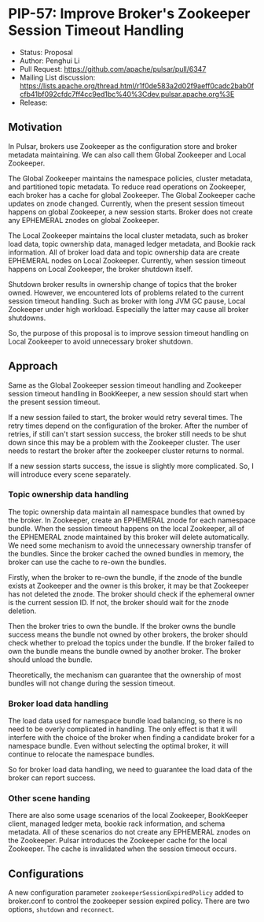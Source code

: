 # PIP-57: Improve Broker's Zookeeper Session Timeout Handling

- Status: Proposal
- Author: Penghui Li
- Pull Request: https://github.com/apache/pulsar/pull/6347
- Mailing List discussion: https://lists.apache.org/thread.html/r1f0de583a2d02f9aeff0cadc2bab0fcfb41bf092cfdc7ff4cc9ed1bc%40%3Cdev.pulsar.apache.org%3E
- Release:

## Motivation

In Pulsar, brokers use Zookeeper as the configuration store and broker metadata maintaining. We can also call them Global Zookeeper and Local Zookeeper.

The Global Zookeeper maintains the namespace policies, cluster metadata, and partitioned topic metadata. To reduce read operations on Zookeeper, each broker has a cache for global Zookeeper. The Global Zookeeper cache updates on znode changed. Currently, when the present session timeout happens on global Zookeeper, a new session starts. Broker does not create any EPHEMERAL znodes on global Zookeeper.

The Local Zookeeper maintains the local cluster metadata, such as broker load data, topic ownership data, managed ledger metadata, and Bookie rack information. All of broker load data and topic ownership data are create EPHEMERAL nodes on Local Zookeeper. Currently, when session timeout happens on Local Zookeeper, the broker shutdown itself.

Shutdown broker results in ownership change of topics that the broker owned. However, we encountered lots of problems related to the current session timeout handling. Such as broker with long JVM GC pause, Local Zookeeper under high workload. Especially the latter may cause all broker shutdowns.

So, the purpose of this proposal is to improve session timeout handling on Local Zookeeper to avoid unnecessary broker shutdown.

## Approach

Same as the Global Zookeeper session timeout handling and Zookeeper session timeout handling in BookKeeper, a new session should start when the present session timeout.

If a new session failed to start, the broker would retry several times. The retry times depend on the configuration of the broker. After the number of retries, if still can't start session success, the broker still needs to be shut down since this may be a problem with the Zookeeper cluster. The user needs to restart the broker after the zookeeper cluster returns to normal.

If a new session starts success, the issue is slightly more complicated. So, I will introduce every scene separately.

### Topic ownership data handling

The topic ownership data maintain all namespace bundles that owned by the broker. In Zookeeper, create an EPHEMERAL znode for each namespace bundle. When the session timeout happens on the local Zookeeper, all of the EPHEMERAL znode maintained by this broker will delete automatically. We need some mechanism to avoid the unnecessary ownership transfer of the bundles. Since the broker cached the owned bundles in memory, the broker can use the cache to re-own the bundles.

Firstly, when the broker to re-own the bundle, if the znode of the bundle exists at Zookeeper and the owner is this broker, it may be that Zookeeper has not deleted the znode. The broker should check if the ephemeral owner is the current session ID. If not, the broker should wait for the znode deletion.

Then the broker tries to own the bundle. If the broker owns the bundle success means the bundle not owned by other brokers, the broker should check whether to preload the topics under the bundle. If the broker failed to own the bundle means the bundle owned by another broker. The broker should unload the bundle.

Theoretically, the mechanism can guarantee that the ownership of most bundles will not change during the session timeout.

### Broker load data handling

The load data used for namespace bundle load balancing, so there is no need to be overly complicated in handling. The only effect is that it will interfere with the choice of the broker when finding a candidate broker for a namespace bundle. Even without selecting the optimal broker, it will continue to relocate the namespace bundles.

So for broker load data handling, we need to guarantee the load data of the broker can report success.

### Other scene handing

There are also some usage scenarios of the local Zookeeper, BookKeeper client, managed ledger meta, bookie rack information, and schema metadata. All of these scenarios do not create any EPHEMERAL znodes on the Zookeeper. Pulsar introduces the Zookeeper cache for the local Zookeeper. The cache is invalidated when the session timeout occurs.

## Configurations

A new configuration parameter `zookeeperSessionExpiredPolicy` added to broker.conf to control the zookeeper session expired policy.  There are two options, `shutdown` and `reconnect`.
